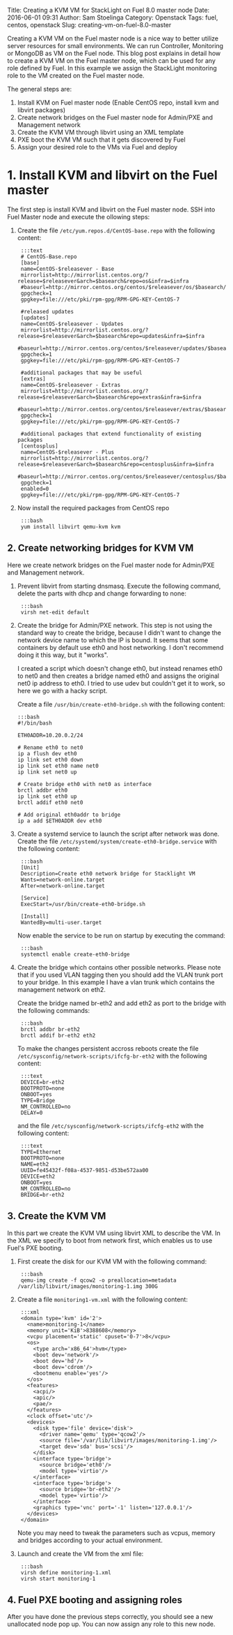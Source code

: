 Title: Creating a KVM VM for StackLight on Fuel 8.0 master node
Date: 2016-06-01 09:31
Author: Sam Stoelinga
Category: Openstack
Tags: fuel, centos, openstack
Slug: creating-vm-on-fuel-8.0-master

Creating a KVM VM on the Fuel master node is a nice way
to better utilize server resources for small environments.
We can run Controller, Monitoring or MongoDB as VM on the Fuel
node. This blog post explains in detail how to create a KVM VM
on the Fuel master node, which can be used for any role defined by
Fuel. In this example we assign the StackLight monitoring role
to the VM created on the Fuel master node.

The general steps are:

1. Install KVM on Fuel master node (Enable CentOS repo, install kvm and libvirt packages)
2. Create network bridges on the Fuel master node for Admin/PXE and Management network
3. Create the KVM VM through libvirt using an XML template
4. PXE boot the KVM VM such that it gets discovered by Fuel
5. Assign your desired role to the VMs via Fuel and deploy

# 1. Install KVM and libvirt on the Fuel master
The first step is install KVM and libvirt on the Fuel master node. SSH into Fuel Master node and
execute the ollowing steps:

1. Create the file `/etc/yum.repos.d/CentOS-base.repo` with the following content:

        :::text
        # CentOS-Base.repo
        [base]
        name=CentOS-$releasever - Base
        mirrorlist=http://mirrorlist.centos.org/?release=$releasever&arch=$basearch&repo=os&infra=$infra
        #baseurl=http://mirror.centos.org/centos/$releasever/os/$basearch/
        gpgcheck=1
        gpgkey=file:///etc/pki/rpm-gpg/RPM-GPG-KEY-CentOS-7
    
        #released updates
        [updates]
        name=CentOS-$releasever - Updates
        mirrorlist=http://mirrorlist.centos.org/?release=$releasever&arch=$basearch&repo=updates&infra=$infra
        #baseurl=http://mirror.centos.org/centos/$releasever/updates/$basearch/
        gpgcheck=1
        gpgkey=file:///etc/pki/rpm-gpg/RPM-GPG-KEY-CentOS-7
    
        #additional packages that may be useful
        [extras]
        name=CentOS-$releasever - Extras
        mirrorlist=http://mirrorlist.centos.org/?release=$releasever&arch=$basearch&repo=extras&infra=$infra
        #baseurl=http://mirror.centos.org/centos/$releasever/extras/$basearch/
        gpgcheck=1
        gpgkey=file:///etc/pki/rpm-gpg/RPM-GPG-KEY-CentOS-7
    
        #additional packages that extend functionality of existing packages
        [centosplus]
        name=CentOS-$releasever - Plus
        mirrorlist=http://mirrorlist.centos.org/?release=$releasever&arch=$basearch&repo=centosplus&infra=$infra
        #baseurl=http://mirror.centos.org/centos/$releasever/centosplus/$basearch/
        gpgcheck=1
        enabled=0
        gpgkey=file:///etc/pki/rpm-gpg/RPM-GPG-KEY-CentOS-7

2. Now install the required packages from CentOS repo

        :::bash
        yum install libvirt qemu-kvm kvm


## 2. Create networking bridges for KVM VM
Here we create network bridges on the Fuel master node for Admin/PXE and Management network.

1. Prevent libvirt from starting dnsmasq. Execute the following command, delete the parts with dhcp
   and change forwarding to none:

        :::bash
        virsh net-edit default

2.  Create the bridge for Admin/PXE network. This step is not using
    the standard way to create the bridge, because I didn't want to change
    the network device name to which the IP is bound. It seems that some
    containers by default use eth0 and host networking. I don't recommend
    doing it this way, but it "works".

    I created a script which doesn't change eth0, but instead renames
    eth0 to net0 and then creates a bridge named eth0 and assigns the original
    net0 ip address to eth0. I tried to use udev but couldn't get it to work,
    so here we go with a hacky script.

    Create a file `/usr/bin/create-eth0-bridge.sh` with the following content:

        :::bash
        #!/bin/bash
    
        ETH0ADDR=10.20.0.2/24
    
        # Rename eth0 to net0
        ip a flush dev eth0
        ip link set eth0 down
        ip link set eth0 name net0
        ip link set net0 up 
    
        # Create bridge eth0 with net0 as interface
        brctl addbr eth0
        ip link set eth0 up
        brctl addif eth0 net0
    
        # Add original eth0addr to bridge
        ip a add $ETH0ADDR dev eth0

3. Create a systemd service to launch the script after network was done.
   Create the file `/etc/systemd/system/create-eth0-bridge.service` with
   the following content:

        :::bash
        [Unit]
        Description=Create eth0 network bridge for Stacklight VM
        Wants=network-online.target
        After=network-online.target
    
        [Service]
        ExecStart=/usr/bin/create-eth0-bridge.sh
    
        [Install]
        WantedBy=multi-user.target
    
    Now enable the service to be run on startup by executing the command:

        :::bash
        systemctl enable create-eth0-bridge

4. Create the bridge which contains other possible networks. Please
   note that if you used VLAN tagging then you should add the VLAN
   trunk port to your bridge. In this example I have a vlan trunk
   which contains the management network on eth2.

    Create the bridge named br-eth2 and add eth2 as port to the bridge
    with the following commands:

        :::bash
        brctl addbr br-eth2
        brctl addif br-eth2 eth2

    To make the changes persistent accross reboots create
    the file `/etc/sysconfig/network-scripts/ifcfg-br-eth2` with the following content:

        :::text
        DEVICE=br-eth2
        BOOTPROTO=none
        ONBOOT=yes
        TYPE=Bridge
        NM_CONTROLLED=no
        DELAY=0

    and the file `/etc/sysconfig/network-scripts/ifcfg-eth2` with the following content:

        :::text
        TYPE=Ethernet
        BOOTPROTO=none
        NAME=eth2
        UUID=fe45432f-f08a-4537-9851-d53be572aa00
        DEVICE=eth2
        ONBOOT=yes
        NM_CONTROLLED=no
        BRIDGE=br-eth2


## 3. Create the KVM VM
In this part we create the KVM VM using libvirt XML to describe
the VM. In the XML we specify to boot from network first, which
enables us to use Fuel's PXE booting.

1. First create the disk for our KVM VM with the following command:

        :::bash
        qemu-img create -f qcow2 -o preallocation=metadata /var/lib/libvirt/images/monitoring-1.img 300G

2. Create a file `monitoring1-vm.xml` with the following content:

        :::xml
        <domain type='kvm' id='2'>
          <name>monitoring-1</name>
          <memory unit='KiB'>8388608</memory>
          <vcpu placement='static' cpuset='0-7'>8</vcpu>
          <os>
            <type arch='x86_64'>hvm</type>
            <boot dev='network'/>
            <boot dev='hd'/>
            <boot dev='cdrom'/>
            <bootmenu enable='yes'/>
          </os>
          <features>
            <acpi/>
            <apic/>
            <pae/>
          </features>
          <clock offset='utc'/>
          <devices>
            <disk type='file' device='disk'>
              <driver name='qemu' type='qcow2'/>
              <source file='/var/lib/libvirt/images/monitoring-1.img'/>
              <target dev='sda' bus='scsi'/>
            </disk>
            <interface type='bridge'>
              <source bridge='eth0'/>
              <model type='virtio'/>
            </interface>
            <interface type='bridge'>
              <source bridge='br-eth2'/>
              <model type='virtio'/>
            </interface>
            <graphics type='vnc' port='-1' listen='127.0.0.1'/>
          </devices>
        </domain>

    Note you may need to tweak the parameters such as vcpus, memory
    and bridges according to your actual environment.

3. Launch and create the VM from the xml file:

        :::bash
        virsh define monitoring-1.xml
        virsh start monitoring-1

## 4. Fuel PXE booting and assigning roles
After you have done the previous steps correctly, you should see
a new unallocated node pop up. You can now assign any role to this
new node.
